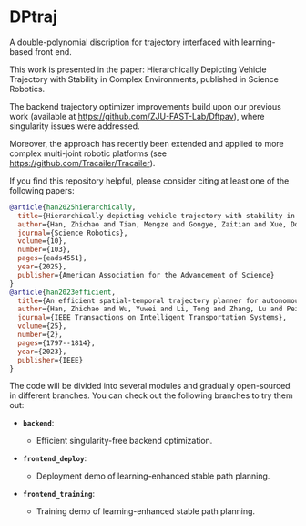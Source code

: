 # DPtraj
A double-polynomial discription for trajectory interfaced with learning-based front end.

This work is presented in the paper: Hierarchically Depicting Vehicle Trajectory with Stability in Complex Environments, published in Science Robotics.

The backend trajectory optimizer improvements build upon our previous work (available at https://github.com/ZJU-FAST-Lab/Dftpav), where singularity issues were addressed. 

Moreover, the approach has recently been extended and applied to more complex multi-joint robotic platforms (see https://github.com/Tracailer/Tracailer).


If you find this repository helpful, please consider citing at least one of the following papers:

```bibtex
@article{han2025hierarchically,
  title={Hierarchically depicting vehicle trajectory with stability in complex environments},
  author={Han, Zhichao and Tian, Mengze and Gongye, Zaitian and Xue, Donglai and Xing, Jiaxi and Wang, Qianhao and Gao, Yuman and Wang, Jingping and Xu, Chao and Gao, Fei},
  journal={Science Robotics},
  volume={10},
  number={103},
  pages={eads4551},
  year={2025},
  publisher={American Association for the Advancement of Science}
}
@article{han2023efficient,
  title={An efficient spatial-temporal trajectory planner for autonomous vehicles in unstructured environments},
  author={Han, Zhichao and Wu, Yuwei and Li, Tong and Zhang, Lu and Pei, Liuao and Xu, Long and Li, Chengyang and Ma, Changjia and Xu, Chao and Shen, Shaojie and others},
  journal={IEEE Transactions on Intelligent Transportation Systems},
  volume={25},
  number={2},
  pages={1797--1814},
  year={2023},
  publisher={IEEE}
}
```

The code will be divided into several modules and gradually open-sourced in different branches. You can check out the following branches to try them out:

*   **`backend`**: 
    - Efficient singularity-free backend optimization.
    
*   **`frontend_deploy`**:
    - Deployment demo of learning-enhanced stable path planning.
 
*   **`frontend_training`**:
    - Training demo of learning-enhanced stable path planning.
